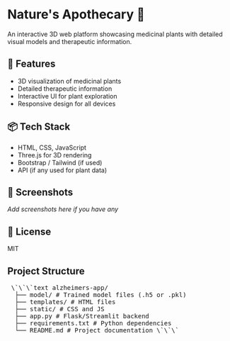 # Nature's Apothecary 🌿

An interactive 3D web platform showcasing medicinal plants with detailed visual models and therapeutic information.

## 🚀 Features
- 3D visualization of medicinal plants
- Detailed therapeutic information
- Interactive UI for plant exploration
- Responsive design for all devices

## 📦 Tech Stack
- HTML, CSS, JavaScript
- Three.js for 3D rendering
- Bootstrap / Tailwind (if used)
- API (if any used for plant data)

## 📸 Screenshots
_Add screenshots here if you have any_

## 📄 License
MIT


## Project Structure
 <pre> \`\`\`text alzheimers-app/ 
  ├── model/ # Trained model files (.h5 or .pkl)
  ├── templates/ # HTML files 
  ├── static/ # CSS and JS 
  ├── app.py # Flask/Streamlit backend 
  ├── requirements.txt # Python dependencies 
  └── README.md # Project documentation \`\`\` </pre>
